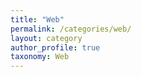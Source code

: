 ```yaml
---
title: "Web"
permalink: /categories/web/
layout: category
author_profile: true
taxonomy: Web
---
```


